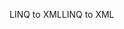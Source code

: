 <span data-ttu-id="a4d04-101">LINQ to XML</span><span class="sxs-lookup"><span data-stu-id="a4d04-101">LINQ to XML</span></span>